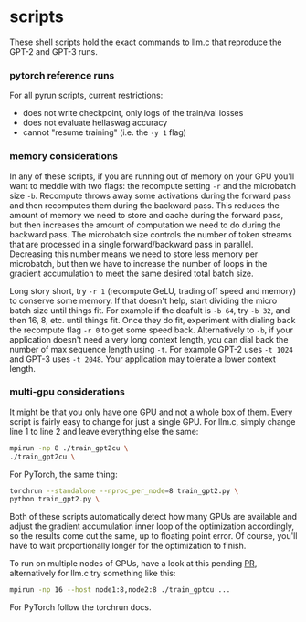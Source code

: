 # scripts

These shell scripts hold the exact commands to llm.c that reproduce the GPT-2 and GPT-3 runs.

### pytorch reference runs

For all pyrun scripts, current restrictions:

- does not write checkpoint, only logs of the train/val losses
- does not evaluate hellaswag accuracy
- cannot "resume training" (i.e. the `-y 1` flag)

### memory considerations

In any of these scripts, if you are running out of memory on your GPU you'll want to meddle with two flags: the recompute setting `-r` and the microbatch size `-b`. Recompute throws away some activations during the forward pass and then recomputes them during the backward pass. This reduces the amount of memory we need to store and cache during the forward pass, but then increases the amount of computation we need to do during the backward pass. The microbatch size controls the number of token streams that are processed in a single forward/backward pass in parallel. Decreasing this number means we need to store less memory per microbatch, but then we have to increase the number of loops in the gradient accumulation to meet the same desired total batch size.

Long story short, try `-r 1` (recompute GeLU, trading off speed and memory) to conserve some memory. If that doesn't help, start dividing the micro batch size until things fit. For example if the deafult is `-b 64`, try `-b 32`, and then 16, 8, etc. until things fit. Once they do fit, experiment with dialing back the recompute flag `-r 0` to get some speed back. Alternatively to `-b`, if your application doesn't need a very long context length, you can dial back the number of max sequence length using `-t`. For example GPT-2 uses `-t 1024` and GPT-3 uses `-t 2048`. Your application may tolerate a lower context length.

### multi-gpu considerations

It might be that you only have one GPU and not a whole box of them. Every script is fairly easy to change for just a single GPU. For llm.c, simply change line 1 to line 2 and leave everything else the same:

```bash
mpirun -np 8 ./train_gpt2cu \
./train_gpt2cu \
```

For PyTorch, the same thing:

```bash
torchrun --standalone --nproc_per_node=8 train_gpt2.py \
python train_gpt2.py \
```

Both of these scripts automatically detect how many GPUs are available and adjust the gradient accumulation inner loop of the optimization accordingly, so the results come out the same, up to floating point error. Of course, you'll have to wait proportionally longer for the optimization to finish.

To run on multiple nodes of GPUs, have a look at this pending [PR](https://github.com/karpathy/llm.c/pull/426), alternatively for llm.c try something like this:

```bash
mpirun -np 16 --host node1:8,node2:8 ./train_gptcu ...
```

For PyTorch follow the torchrun docs.
